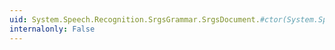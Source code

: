 ```yaml
---
uid: System.Speech.Recognition.SrgsGrammar.SrgsDocument.#ctor(System.Speech.Recognition.GrammarBuilder)
internalonly: False
---
```

